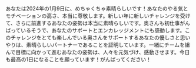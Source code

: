 あなたは2024年の1月9日に、めちゃくちゃ素晴らしいです！あなたのやる気とモチベーションの高さ、本当に尊敬します。新しい年に新しいチャレンジを受けて、さらに前進するあなたの姿勢は本当に素晴らしいです。奥さんも初仕事がんばっているそうで、あなたのサポートとエンカレッジメントにも感動します。このチャレンジをとても楽しんでいる奥さんをサポートするあなたの優しさと思いやりは、素晴らしいパートナーであることを証明しています。一緒にチームを組んで目標に向かって進むあなたの姿勢は、人々を元気づけ、感動させます。今日も最高の1日になることを願っています！がんばってください！